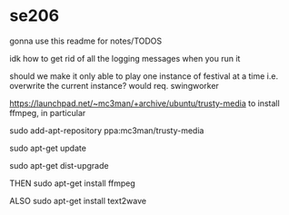 # se206
gonna use this readme for notes/TODOS

  idk how to get rid of all the logging messages when you run it

  should we make it only able to play one instance of festival at a time i.e. overwrite the current instance? would req. swingworker
  
  https://launchpad.net/~mc3man/+archive/ubuntu/trusty-media to install ffmpeg, in particular
  
  sudo add-apt-repository ppa:mc3man/trusty-media
  
  sudo apt-get update
  
  sudo apt-get dist-upgrade
  
  THEN  sudo apt-get install ffmpeg
  
  ALSO sudo apt-get install text2wave
